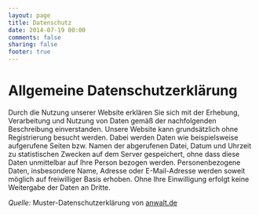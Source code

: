 ```yaml
---
layout: page
title: Datenschutz
date: 2014-07-19 00:00
comments: false
sharing: false
footer: true
---
```


Allgemeine Datenschutzerklärung
===============================

Durch die Nutzung unserer Website erklären Sie sich mit der Erhebung, Verarbeitung und Nutzung von Daten gemäß der nachfolgenden Beschreibung einverstanden. Unsere Website kann grundsätzlich ohne Registrierung besucht werden. Dabei werden Daten wie beispielsweise aufgerufene Seiten bzw. Namen der abgerufenen Datei, Datum und Uhrzeit zu statistischen Zwecken auf dem Server gespeichert, ohne dass diese Daten unmittelbar auf Ihre Person bezogen werden. Personenbezogene Daten, insbesondere Name, Adresse oder E-Mail-Adresse werden soweit möglich auf freiwilliger Basis erhoben. Ohne Ihre Einwilligung erfolgt keine Weitergabe der Daten an Dritte.

_Quelle:_ Muster-Datenschutzerklärung von [anwalt.de](http://anwalt.de)
